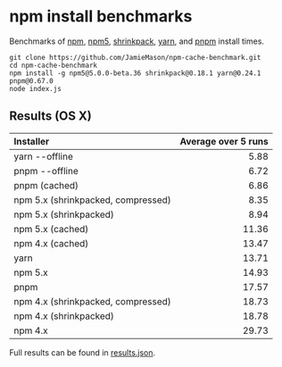 # npm install benchmarks

Benchmarks of [npm][1], [npm5][2], [shrinkpack][3], [yarn][4], and [pnpm][5] install times.

```
git clone https://github.com/JamieMason/npm-cache-benchmark.git
cd npm-cache-benchmark
npm install -g npm5@5.0.0-beta.36 shrinkpack@0.18.1 yarn@0.24.1 pnpm@0.67.0
node index.js
```

## Results (OS X)

| Installer | Average over 5 runs |
|:--|--:|
| yarn --offline | 5.88 |
| pnpm --offline | 6.72 |
| pnpm (cached) | 6.86 |
| npm 5.x (shrinkpacked, compressed) | 8.35 |
| npm 5.x (shrinkpacked) | 8.94 |
| npm 5.x (cached) | 11.36 |
| npm 4.x (cached) | 13.47 |
| yarn | 13.71 |
| npm 5.x | 14.93 |
| pnpm | 17.57 |
| npm 4.x (shrinkpacked, compressed) | 18.73 |
| npm 4.x (shrinkpacked) | 18.78 |
| npm 4.x | 29.73 |

Full results can be found in [results.json][6].

<!-- links -->
[1]: https://www.npmjs.com
[2]: https://www.npmjs.com/package/npm5
[3]: https://github.com/JamieMason/shrinkpack
[4]: https://github.com/yarnpkg/yarn
[5]: https://github.com/pnpm/pnpm
[6]: https://github.com/JamieMason/npm-cache-benchmark/blob/master/results.json
